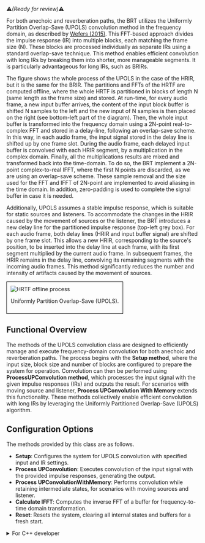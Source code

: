 :warning:*(Ready for review)*:warning:

For both anechoic and reverberation paths, the BRT utilizes the Uniformly Partition Overlap-Save (UPOLS) convolution method in the frequency domain, as described by <a href="https://www.researchgate.net/publication/280979094_Partitioned_convolution_algorithms_for_real-time_auralization" target="_blank">Wefers (2015)</a>. This FFT-based approach divides the impulse response (IR) into multiple blocks, each matching the frame size (N). These blocks are processed individually as separate IRs using a standard overlap-save technique. This method enables efficient convolution with long IRs by breaking them into shorter, more manageable segments. It is particularly advantageous for long IRs, such as BRIRs.

The figure shows the whole process of the UPOLS in the case of the HRIR, but it is the same for the BRIR. The partitions and FFTs of the HRTF are computed offline, where the whole HRTF is partitioned in blocks of length N (same length as the frame size) and stored. At run-time, for every audio frame, a new input buffer arrives,  the content of the input block buffer is shifted N samples to the left and the new input of N samples is then placed on the right (see bottom-left part of the diagram). Then, the whole input buffer is transformed into the frequency domain using a 2N-point real-to-complex FFT and stored in a delay-line, following an overlap-save scheme. In this way, in each audio frame, the input signal stored in the delay line is shifted up by one frame slot. During the audio frame, each delayed input buffer is convolved with each HRIR segment, by a multiplication in the complex domain. Finally, all the multiplications results are mixed and transformed back into the time-domain. To do so, the BRT implement a 2N-point complex-to-real IFFT, where the first N points are discarded, as we are using an overlap-save scheme. These sample removal and the size used for the FFT and IFFT of 2N-point are implemented to avoid aliasing in the time domain. In addition,  zero-padding is used to complete the signal buffer in case it is needed. 

Additionally, UPOLS assumes a stable impulse response, which is suitable for static sources and listeners. To accommodate the changes in the HRIR caused by the movement of sources or the listener, the BRT introduces a new delay line for the partitioned impulse response (top-left grey box). For each audio frame, both delay lines (HRIR and input buffer signal) are shifted by one frame slot. This allows a new HRIR, corresponding to the source's position, to be inserted into the delay line at each frame, with its first segment multiplied by the current audio frame. In subsequent frames, the HRIR remains in the delay line, convolving its remaining segments with the incoming audio frames. This method significantly reduces the number and intensity of artifacts caused by the movement of sources.

<div style="border: 1px solid #000; padding: 10px; display: inline-block;">
    <img src="/BRT-Documentation/assets/partitioned_convolution.png" alt="HRTF offline process" style="display: block; margin: 0 auto;">
    <p style="text-align: center;">Uniformly Partition Overlap-Save (UPOLS).</p>
</div>

## Functional Overview

The methods of the UPOLS convolution class are designed to efficiently manage and execute frequency-domain convolution for both anechoic and reverberation paths. The process begins with the **Setup method**, where the input size, block size and number of blocks are configured to prepare the system for operation. Convolution can then be performed using **ProcessUPConvolution method**, which processes the input signal with the given impulse responses (IRs) and outputs the result. For scenarios with moving source and listener, **Process UPConvolution With Memory** extends this functionality. These methods collectively enable efficient convolution with long IRs by leveraging the Uniformly Partitioned Overlap-Save (UPOLS) algorithm.


## Configuration Options

The methods provided by this class are as follows.

- **Setup**: Configures the system for UPOLS convolution with specified input and IR settings.
- **Process UPConvolution**: Executes convolution of the input signal with the provided impulse responses, generating the output.
- **Process UPConvolutionWithMemory**: Performs convolution while retaining intermediate states, for scenarios with moving sources and listener.
- **Calculate IFFT**: Computes the inverse FFT of a buffer for frequency-to-time domain transformation.
- **Reset**: Resets the system, clearing all internal states and buffers for a fresh start.

<details>
<summary>For C++ developer</summary>
Section under construction
</details>
